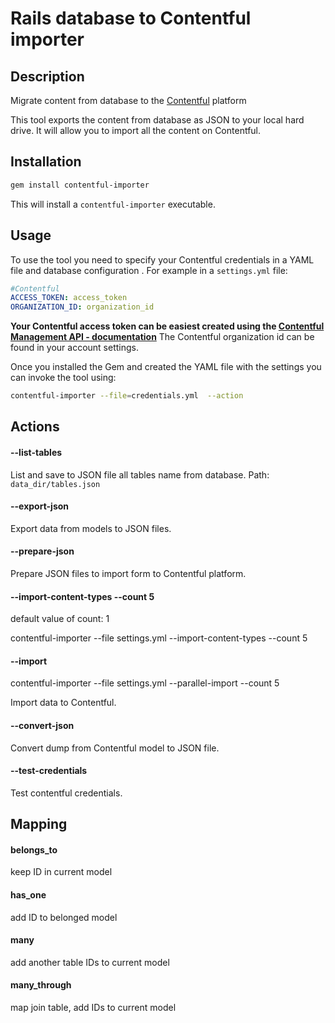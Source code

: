 Rails database to Contentful importer
=================

## Description

Migrate content from database to the [Contentful](https://www.contentful.com) platform

This tool exports the content from database as JSON to your local hard drive. It will allow you to import all the content on Contentful.


## Installation

``` bash
gem install contentful-importer
```

This will install a ```contentful-importer``` executable.

## Usage

To use the tool you need to specify your Contentful credentials in a YAML file and database configuration .
For example in a ```settings.yml``` file:

``` yaml
#Contentful
ACCESS_TOKEN: access_token
ORGANIZATION_ID: organization_id

```

**Your Contentful access token can be easiest created using the [Contentful Management API - documentation](https://www.contentful.com/developers/documentation/content-management-api/#getting-started)**
The Contentful organization id can be found in your account settings.

Once you installed the Gem and created the YAML file with the settings you can invoke the tool using:

``` bash
contentful-importer --file=credentials.yml  --action
```

## Actions
#### --list-tables

List and save to JSON file all tables name from database. Path: ``` data_dir/tables.json```

#### --export-json

Export data from models to JSON files.

#### --prepare-json

Prepare JSON files to import form to Contentful platform.

#### --import-content-types --count 5

default value of count: 1

contentful-importer --file settings.yml --import-content-types --count 5

#### --import

contentful-importer --file settings.yml --parallel-import --count 5

Import data to Contentful.

#### --convert-json

Convert dump from Contentful model to JSON file.

#### --test-credentials

Test contentful credentials.


## Mapping

#### belongs_to
 keep ID in current model

#### has_one
 add ID to belonged model

#### many
 add another table IDs to current model

#### many_through
map join table, add IDs to current model